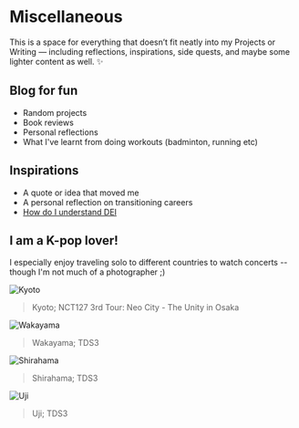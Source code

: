 
# Miscellaneous

This is a space for everything that doesn’t fit neatly into my Projects or Writing — including reflections, inspirations, side quests, and maybe some lighter content as well. ✨

## Blog for fun
- Random projects
- Book reviews
- Personal reflections
- What I've learnt from doing workouts (badminton, running etc)

## Inspirations
- A quote or idea that moved me
- A personal reflection on transitioning careers
- [How do I understand DEI](inspirations/DEI.md)
 
## I am a K-pop lover!
I especially enjoy traveling solo to different countries to watch concerts -- though I'm not much of a photographer ;)

![Kyoto](images/Kyoto1.jpg)
> Kyoto; NCT127 3rd Tour: Neo City - The Unity in Osaka

![Wakayama](images/Wakayama.jpg)
> Wakayama; TDS3

![Shirahama](images/Shirahama.jpg)
> Shirahama; TDS3

![Uji](images/Uji.jpg)
> Uji; TDS3
